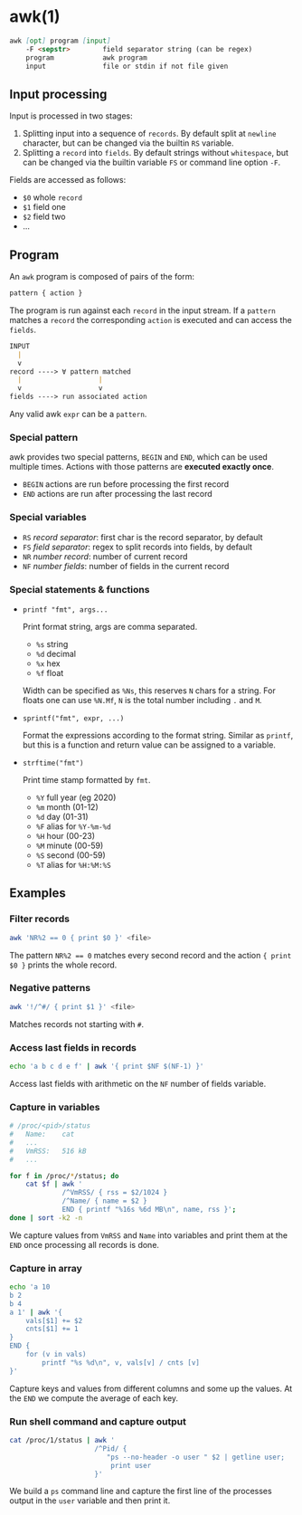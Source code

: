 # awk(1)

```markdown
awk [opt] program [input]
    -F <sepstr>        field separator string (can be regex)
    program            awk program
    input              file or stdin if not file given
```

## Input processing

Input is processed in two stages:
1. Splitting input into a sequence of `records`.
   By default split at `newline` character, but can be changed via the
   builtin `RS` variable.
2. Splitting a `record` into `fields`. By default strings without `whitespace`,
   but can be changed via the builtin variable `FS` or command line option
   `-F`.

Fields are accessed as follows:
- `$0` whole `record`
- `$1` field one
- `$2` field two
- ...

## Program

An `awk` program is composed of pairs of the form:
```markdown
pattern { action }
```
The program is run against each `record` in the input stream. If a `pattern`
matches a `record` the corresponding `action` is executed and can access the
`fields`.

```markdown
INPUT
  |
  v
record ----> ∀ pattern matched
  |                   |
  v                   v
fields ----> run associated action
```

Any valid awk `expr` can be a `pattern`.

### Special pattern

awk provides two special patterns, `BEGIN` and `END`, which can be used
multiple times. Actions with those patterns are **executed exactly once**.
- `BEGIN` actions are run before processing the first record
- `END` actions are run after processing the last record

### Special variables

- `RS` _record separator_: first char is the record separator, by default
  <newline>
- `FS` _field separator_: regex to split records into fields, by default
  <space>
- `NR` _number record_: number of current record
- `NF` _number fields_: number of fields in the current record

### Special statements & functions

- `printf "fmt", args...`

  Print format string, args are comma separated.
  - `%s` string
  - `%d` decimal
  - `%x` hex
  - `%f` float

  Width can be specified as `%Ns`, this reserves `N` chars for a string.
  For floats one can use `%N.Mf`, `N` is the total number including `.` and
  `M`.

- `sprintf("fmt", expr, ...)`

    Format the expressions according to the format string. Similar as `printf`,
    but this is a function and return value can be assigned to a variable.

- `strftime("fmt")`

  Print time stamp formatted by `fmt`.
  - `%Y` full year (eg 2020)
  - `%m` month (01-12)
  - `%d` day (01-31)
  - `%F` alias for `%Y-%m-%d`
  - `%H` hour (00-23)
  - `%M` minute (00-59)
  - `%S` second (00-59)
  - `%T` alias for `%H:%M:%S`


## Examples

### Filter records
```bash
awk 'NR%2 == 0 { print $0 }' <file>
```
The pattern `NR%2 == 0` matches every second record and the action `{ print $0 }`
prints the whole record.

### Negative patterns
```bash
awk '!/^#/ { print $1 }' <file>
```
Matches records not starting with `#`.

### Access last fields in records
```bash
echo 'a b c d e f' | awk '{ print $NF $(NF-1) }'
```
Access last fields with arithmetic on the `NF` number of fields variable.

### Capture in variables
```bash
# /proc/<pid>/status
#   Name:    cat
#   ...
#   VmRSS:   516 kB
#   ...

for f in /proc/*/status; do
    cat $f | awk '
             /^VmRSS/ { rss = $2/1024 }
             /^Name/ { name = $2 }
             END { printf "%16s %6d MB\n", name, rss }';
done | sort -k2 -n
```
We capture values from `VmRSS` and `Name` into variables and print them at the
`END` once processing all records is done.

### Capture in array
```bash
echo 'a 10
b 2
b 4
a 1' | awk '{
    vals[$1] += $2
    cnts[$1] += 1
}
END {
    for (v in vals)
        printf "%s %d\n", v, vals[v] / cnts [v]
}'
```
Capture keys and values from different columns and some up the values.
At the `END` we compute the average of each key.

### Run shell command and capture output
```bash
cat /proc/1/status | awk '
                     /^Pid/ {
                        "ps --no-header -o user " $2 | getline user;
                         print user
                     }'
```
We build a `ps` command line and capture the first line of the processes output
in the `user` variable and then print it.
